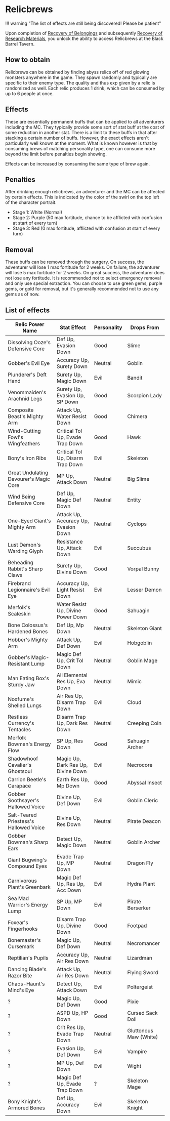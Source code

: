 # Relicbrews

!!! warning "The list of effects are still being discovered! Please be patient"

Upon completion of [Recovery of Belongings](../abyss-guides/2-port-town-grand-legion/requests.md#recovery-of-belongings) and subsequently [Recovery of Research Materials](../abyss-guides/2-port-town-grand-legion/requests.md#recovery-of-belongings), you unlock the ability to access Relicbrews at the Black Barrel Tavern.

## How to obtain

Relicbrews can be obtained by finding abyss relics off of red glowing monsters anywhere in the game. They spawn randomly and typically are specific to their enemy type. The quality and thus exp given by a relic is randomized as well. Each relic produces 1 drink, which can be consumed by up to 6 people at once.

## Effects

These are essentially permanent buffs that can be applied to all adventurers including the MC. They typically provide some sort of stat buff at the cost of some reduction in another stat. There is a limit to these buffs in that after stacking a certain number of buffs. However, the exact effects aren't particularly well known at the moment. What is known however is that by consuming brews of matching personality type, one can consume more beyond the limit before penalties begin showing.

Effects can be increased by consuming the same type of brew again.

## Penalties

After drinking enough relicbrews, an adventurer and the MC can be affected by certain effects. This is indicated by the color of the swirl on the top left of the character portrait.

- Stage 1: White (Normal)
- Stage 2: Purple (50 max fortitude, chance to be afflicted with confusion at start of every turn)
- Stage 3: Red (0 max fortitude, afflicted with confusion at start of every turn)

## Removal

These buffs can be removed through the surgery. On success, the adventurer will lose 1 max fortitude for 2 weeks. On failure, the adventurer will lose 5 max fortitude for 2 weeks. On great success, the adventurer does not lose any fortitude. It is recommended not to select emergency removal and only use special extraction. You can choose to use green gems, purple gems, or gold for removal, but it's generally recommended not to use any gems as of now.

## List of effects

| Relic Power Name                           | Stat Effect                          | Personality | Drops From             |
| ------------------------------------------ | ------------------------------------ | ----------- | ---------------------- |
| Dissolving Ooze's Defensive Core           | Def Up, Evasion Down                 | Good        | Slime                  |
| Gobber's Evil Eye                          | Accuracy Up, Surety Down             | Neutral     | Goblin                 |
| Plunderer's Deft Hand                      | Surety Up, Magic Down                | Evil        | Bandit                 |
| Venommaiden's Arachnid Legs                | Surety Up, Evasion Up, SP Down       | Good        | Scorpion Lady          |
| Composite Beast's Mighty Arm               | Attack Up, Water Resist Down         | Good        | Chimera                |
| Wind-Cutting Fowl's Wingfeathers           | Critical Tol Up, Evade Trap Down     | Good        | Hawk                   |
| Bony's Iron Ribs                           | Critical Tol Up, Disarm Trap Down    | Evil        | Skeleton               |
| Great Undulating Devourer's Magic Core     | MP Up, Attack Down                   | Neutral     | Big Slime              |
| Wind Being Defensive Core                  | Def Up, Magic Def Down               | Neutral     | Entity                 |
| One-Eyed Giant's Mighty Arm                | Attack Up, Accuracy Up, Evasion Down | Neutral     | Cyclops                |
| Lust Demon's Warding Glyph                 | Resistance Up, Attack Down           | Evil        | Succubus               |
| Beheading Rabbit's Sharp Claws             | Surety Up, Divine Down               | Good        | Vorpal Bunny           |
| Firebrand Legionnaire's Evil Eye           | Accuracy Up, Light Resist Down       | Evil        | Lesser Demon           |
| Merfolk's Scaleskin                        | Water Resist Up, Divine Power Down   | Good        | Sahuagin               |
| Bone Colossus's Hardened Bones             | Def Up, Mp Down                      | Neutral     | Skeleton Giant         |
| Hobber's Mighty Arm                        | Attack Up, Def Down                  | Evil        | Hobgoblin              |
| Gobber's Magic-Resistant Lump              | Magic Def Up, Crit Tol Down          | Neutral     | Goblin Mage            |
| Man Eating Box's Sturdy Jaw                | All Elemental Res Up, Eva Down       | Neutral     | Mimic                  |
| Noxfume's Shelled Lungs                    | Air Res Up, Disarm Trap Down         | Evil        | Cloud                  |
| Restless Currency's Tentacles              | Disarm Trap Up, Dark Res Down        | Neutral     | Creeping Coin          |
| Merfolk Bowman's Energy Flow               | SP Up, Res Down                      | Good        | Sahuagin Archer        |
| Shadowhoof Cavalier's Ghostsoul            | Magic Up, Dark Res Up, Divine Down   | Evil        | Necrocore              |
| Carrion Beetle's Carapace                  | Earth Res Up, Mp Down                | Good        | Abyssal Insect         |
| Gobber Soothsayer's Hallowed Voice         | Divine Up, Def Down                  | Evil        | Goblin Cleric          |
| Salt-Teared Priestess's Hallowed Voice     | Divine Up, Res Down                  | Neutral     | Pirate Deacon          |
| Gobber Bowman's Sharp Ears                 | Detect Up, Magic Down                | Neutral     | Goblin Archer          |
| Giant Bugwing's Compound Eyes              | Evade Trap Up, MP Down               | Neutral     | Dragon Fly             |
| Carnivorous Plant's Greenbark              | Magic Def Up, Res Up, Acc Down       | Evil        | Hydra Plant            |
| Sea Mad Warrior's Energy Lump              | SP Up, MP Down                       | Evil        | Pirate Berserker       |
| Foxear's Fingerhooks                       | Disarm Trap Up, Divine Down          | Good        | Footpad                |
| Bonemaster's Cursemark                     | Magic Up, Def Down                   | Neutral     | Necromancer            |
| Reptilian's Pupils                         | Accuracy Up, Air Res Down            | Neutral     | Lizardman              |
| Dancing Blade's Razor Bite                 | Attack Up, Air Res Down              | Neutral     | Flying Sword           |
| Chaos-Haunt's Mind's Eye                   | Detect Up, Attack Down               | Evil        | Poltergeist            |
| ?                                          | Magic Up, Def Down                   | Good        | Pixie                  |
| ?                                          | ASPD Up, HP Down                     | Good        | Cursed Sack Doll       |
| ?                                          | Crit Res Up, Evade Trap Down         | Neutral     | Gluttonous Maw (White) |
| ?                                          | Evasion Up, Def Down                 | Evil        | Vampire                |
| ?                                          | MP Up, Def Down                      | Evil        | Wight                  |
| ?                                          | Magic Def Up, Evade Trap Down        | ?           | Skeleton Mage          |
| Bony Knight's Armored Bones                | Def Up, Accuracy Down                | Evil        | Skeleton Knight        |

